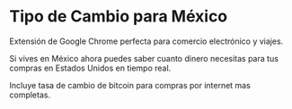 # Tipo de Cambio para México

Extensión de Google Chrome perfecta para comercio electrónico y viajes.

Si vives en México ahora puedes saber cuanto dinero necesitas para tus compras en Estados Unidos en tiempo real.

Incluye tasa de cambio de bitcoin para compras por internet mas completas.